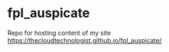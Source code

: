 # fpl_auspicate
Repo for hosting content of my site https://thecloudtechnologist.github.io/fpl_auspicate/
